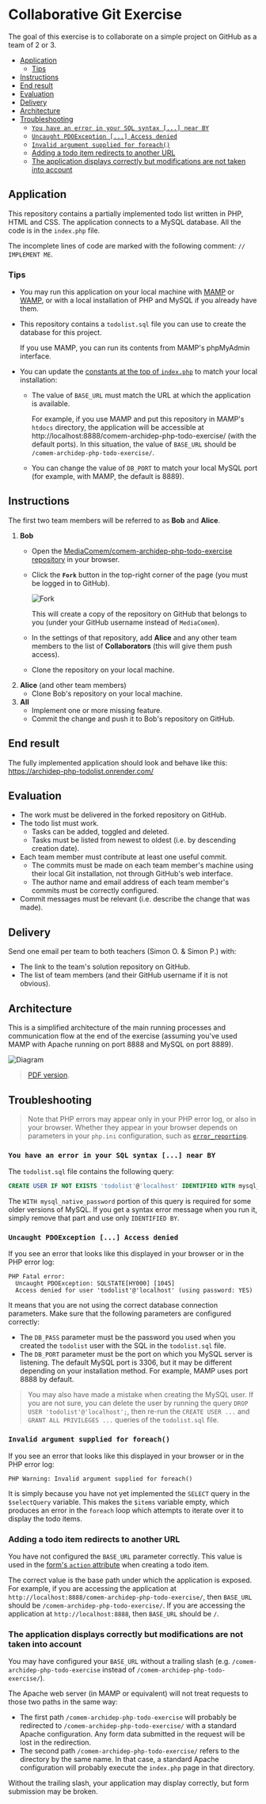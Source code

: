 # Collaborative Git Exercise

The goal of this exercise is to collaborate on a simple project on GitHub as a team of 2 or 3.

<!-- START doctoc generated TOC please keep comment here to allow auto update -->
<!-- DON'T EDIT THIS SECTION, INSTEAD RE-RUN doctoc TO UPDATE -->


- [Application](#application)
  - [Tips](#tips)
- [Instructions](#instructions)
- [End result](#end-result)
- [Evaluation](#evaluation)
- [Delivery](#delivery)
- [Architecture](#architecture)
- [Troubleshooting](#troubleshooting)
  - [`You have an error in your SQL syntax [...] near BY`](#you-have-an-error-in-your-sql-syntax--near-by)
  - [`Uncaught PDOException [...] Access denied`](#uncaught-pdoexception--access-denied)
  - [`Invalid argument supplied for foreach()`](#invalid-argument-supplied-for-foreach)
  - [Adding a todo item redirects to another URL](#adding-a-todo-item-redirects-to-another-url)
  - [The application displays correctly but modifications are not taken into account](#the-application-displays-correctly-but-modifications-are-not-taken-into-account)

<!-- END doctoc generated TOC please keep comment here to allow auto update -->



## Application

This repository contains a partially implemented todo list written in PHP, HTML and CSS.
The application connects to a MySQL database.
All the code is in the `index.php` file.

The incomplete lines of code are marked with the following comment: `// IMPLEMENT ME`.

### Tips

* You may run this application on your local machine with [MAMP][mamp] or [WAMP][wamp], or with a local installation of PHP and MySQL if you already have them.
* This repository contains a `todolist.sql` file you can use to create the database for this project.

  If you use MAMP, you can run its contents from MAMP's phpMyAdmin interface.
* You can update the [constants at the top of `index.php`][ex-constants] to match your local installation:
  * The value of `BASE_URL` must match the URL at which the application is available.

    For example, if you use MAMP and put this repository in MAMP's `htdocs` directory,
    the application will be accessible at http://localhost:8888/comem-archidep-php-todo-exercise/ (with the default ports).
    In this situation, the value of `BASE_URL` should be `/comem-archidep-php-todo-exercise/`.
  * You can change the value of `DB_PORT` to match your local MySQL port (for example, with MAMP, the default is 8889).



## Instructions

The first two team members will be referred to as **Bob** and **Alice**.

1. **Bob**
   * Open the [MediaComem/comem-archidep-php-todo-exercise repository][ex-repo] in your browser.
   * Click the **`Fork`** button in the top-right corner of the page (you must be logged in to GitHub).

     ![Fork](images/fork.png)

     This will create a copy of the repository on GitHub that belongs to you (under your GitHub username instead of `MediaComem`).
   * In the settings of that repository, add **Alice** and any other team members to the list of **Collaborators** (this will give them push access).
   * Clone the repository on your local machine.
2. **Alice** (and other team members)
   * Clone Bob's repository on your local machine.
3. **All**
   * Implement one or more missing feature.
   * Commit the change and push it to Bob's repository on GitHub.



## End result

The fully implemented application should look and behave like this:
https://archidep-php-todolist.onrender.com/


## Evaluation

* The work must be delivered in the forked repository on GitHub.
* The todo list must work.
  * Tasks can be added, toggled and deleted.
  * Tasks must be listed from newest to oldest (i.e. by descending creation date).
* Each team member must contribute at least one useful commit.
  * The commits must be made on each team member's machine using their local Git
    installation, not through GitHub's web interface.
  * The author name and email address of each team member's commits must be correctly configured.
* Commit messages must be relevant (i.e. describe the change that was made).



## Delivery

Send one email per team to both teachers (Simon O. & Simon P.) with:

* The link to the team's solution repository on GitHub.
* The list of team members (and their GitHub username if it is not obvious).



## Architecture

This is a simplified architecture of the main running processes and
communication flow at the end of the exercise (assuming you've used MAMP with
Apache running on port 8888 and MySQL on port 8889).

![Diagram](./images/simplified-architecture.png)

> [PDF version](./images/simplified-architecture.pdf).



## Troubleshooting

> Note that PHP errors may appear only in your PHP error log, or also in your
> browser. Whether they appear in your browser depends on parameters in your
> `php.ini` configuration, such as
> [`error_reporting`](https://www.php.net/manual/en/errorfunc.configuration.php#ini.error-reporting).

### `You have an error in your SQL syntax [...] near BY`

The `todolist.sql` file contains the following query:

```sql
CREATE USER IF NOT EXISTS 'todolist'@'localhost' IDENTIFIED WITH mysql_native_password BY 'chAngeMeN0w!';
```

The `WITH mysql_native_password` portion of this query is required for some
older versions of MySQL. If you get a syntax error message when you run it,
simply remove that part and use only `IDENTIFIED BY`.

### `Uncaught PDOException [...] Access denied`

If you see an error that looks like this displayed in your browser or in the PHP
error log:

```
PHP Fatal error:
  Uncaught PDOException: SQLSTATE[HY000] [1045]
  Access denied for user 'todolist'@'localhost' (using password: YES)
```

It means that you are not using the correct database connection parameters. Make
sure that the following parameters are configured correctly:

* The `DB_PASS` parameter must be the password you used when you created the
  `todolist` user with the SQL in the `todolist.sql` file.
* The `DB_PORT` parameter must be the port on which you MySQL server is
  listening. The default MySQL port is 3306, but it may be different depending
  on your installation method. For example, MAMP uses port 8888 by default.

> You may also have made a mistake when creating the MySQL user. If you are not
> sure, you can delete the user by running the query `DROP USER
> 'todolist'@'localhost';`, then re-run the `CREATE USER ...` and `GRANT ALL
> PRIVILEGES ...` queries of the `todolist.sql` file.

### `Invalid argument supplied for foreach()`

If you see an error that looks like this displayed in your browser or in the PHP
error log:

```
PHP Warning: Invalid argument supplied for foreach()
```

It is simply because you have not yet implemented the `SELECT` query in the
`$selectQuery` variable. This makes the `$items` variable empty, which produces
an error in the `foreach` loop which attempts to iterate over it to display the
todo items.

### Adding a todo item redirects to another URL

You have not configured the `BASE_URL` parameter correctly. This value is used
in the [form's `action`
attribute](https://www.w3schools.com/tags/att_form_action.asp) when creating a
todo item.

The correct value is the base path under which the application is exposed. For
example, if you are accessing the application at
`http://localhost:8888/comem-archidep-php-todo-exercise/`, then `BASE_URL`
should be `/comem-archidep-php-todo-exercise/`. If you are accessing the
application at `http://localhost:8888`, then `BASE_URL` should be `/`.

### The application displays correctly but modifications are not taken into account

You may have configured your `BASE_URL` without a trailing slash (e.g.
`/comem-archidep-php-todo-exercise` instead of
`/comem-archidep-php-todo-exercise/`).

The Apache web server (in MAMP or equivalent) will not treat requests to those
two paths in the same way:

* The first path `/comem-archidep-php-todo-exercise` will probably be redirected
  to `/comem-archidep-php-todo-exercise/` with a standard Apache configuration.
  Any form data submitted in the request will be lost in the redirection.
* The second path `/comem-archidep-php-todo-exercise/` refers to the directory
  by the same name. In that case, a standard Apache configuration will probably
  execute the `index.php` page in that directory.

Without the trailing slash, your application may display correctly, but form
submission may be broken.



[ex-constants]: https://github.com/MediaComem/comem-archidep-php-todo-exercise/blob/master/index.php#L3-L8
[ex-repo]: https://github.com/MediaComem/comem-archidep-php-todo-exercise
[mamp]: https://www.mamp.info/
[wamp]: http://www.wampserver.com/
